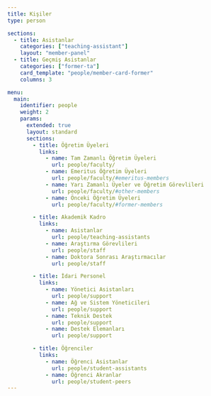 ```yaml
---
title: Kişiler
type: person

sections:
  - title: Asistanlar
    categories: ["teaching-assistant"]
    layout: "member-panel"
  - title: Geçmiş Asistanlar
    categories: ["former-ta"]
    card_template: "people/member-card-former"
    columns: 3

menu:
  main:
    identifier: people
    weight: 2
    params:
      extended: true
      layout: standard
      sections:
        - title: Öğretim Üyeleri
          links:
            - name: Tam Zamanlı Öğretim Üyeleri
              url: people/faculty/
            - name: Emeritus Öğretim Üyeleri
              url: people/faculty/#emeritus-members
            - name: Yarı Zamanlı Üyeler ve Öğretim Görevlileri
              url: people/faculty/#other-members
            - name: Önceki Öğretim Üyeleri
              url: people/faculty/#former-members

        - title: Akademik Kadro
          links:
            - name: Asistanlar
              url: people/teaching-assistants
            - name: Araştırma Görevlileri
              url: people/staff
            - name: Doktora Sonrası Araştırmacılar
              url: people/staff

        - title: İdari Personel
          links:
            - name: Yönetici Asistanları
              url: people/support
            - name: Ağ ve Sistem Yöneticileri
              url: people/support
            - name: Teknik Destek
              url: people/support
            - name: Destek Elemanları
              url: people/support

        - title: Öğrenciler
          links:
            - name: Öğrenci Asistanlar
              url: people/student-assistants
            - name: Öğrenci Akranlar
              url: people/student-peers
---
```

